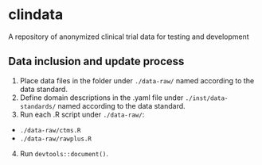 # clindata
A repository of anonymized clinical trial data for testing and development

## Data inclusion and update process
1. Place data files in the folder under `./data-raw/` named according to the data standard.
2. Define domain descriptions in the .yaml file under `./inst/data-standards/` named according to the data standard.
3. Run each .R script under `./data-raw/`:
  - `./data-raw/ctms.R`
  - `./data-raw/rawplus.R`
4. Run `devtools::document()`.
